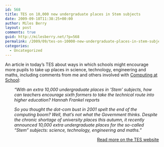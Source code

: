 ```yaml
---
id: 568
title: TES on 10,000 new undergraduate places in Stem subjects
date: 2009-09-18T11:38:25+00:00
author: Miles Berry
layout: post 
comments: true
guid: http://milesberry.net/?p=568
permalink: /2009/09/tes-on-10000-new-undergraduate-places-in-stem-subjects/
categories:
  - Uncategorized
---
```

An article in today&#8217;s TES about ways in which schools might encourage more pupils to take up places in science, technology, engineering and maths, including comments from me and others involved with [Computing at School](http://www.computingatschool.org.uk/):

<p style="padding-left: 30px;">
  <em>&#8220;With an extra 10,000 undergraduate places in &#8216;Stem&#8217; subjects, how can teachers encourage sixth formers to take the technical route into higher education? Hannah Frankel reports</em>
</p>

<p style="padding-left: 30px;">
  <em>So you thought the dot-com bust in 2001 spelt the end of the computing boom? Well, that&#8217;s not what the Government thinks. Despite the chronic shortage of university places this autumn, it recently announced 10,000 extra undergraduate places for the so-called &#8220;Stem&#8221; subjects: science, technology, engineering and maths.&#8221;</em>
</p>

<p style="text-align: right;">
  <a href="http://www.tes.co.uk/article.aspx?storycode=6023389">Read more on the TES website<br /> </a>
</p>